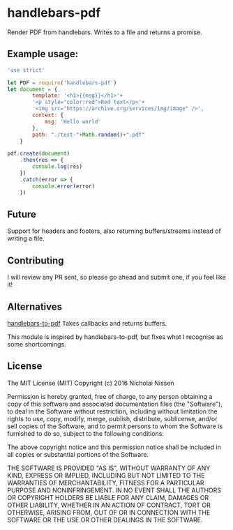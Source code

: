 # handlebars-pdf
Render PDF from handlebars. Writes to a file and returns a promise.

## Example usage:
```js
'use strict'

let PDF = require('handlebars-pdf')
let document = {
        template: '<h1>{{msg}}</h1>'+
        '<p style="color:red">Red text</p>'+
        '<img src="https://archive.org/services/img/image" />',
        context: {
            msg: 'Hello world'
        },
        path: "./test-"+Math.random()+".pdf"
    }

pdf.create(document)
    .then(res => {
        console.log(res)
    })
    .catch(error => {
        console.error(error)
    })

```

## Future
Support for headers and footers, also returning buffers/streams instead of writing a file.

## Contributing
I will review any PR sent, so please go ahead and submit one, if you feel like it!

## Alternatives
[handlebars-to-pdf](https://www.npmjs.com/package/handlebars-to-pdf) Takes callbacks and returns buffers.

This module is inspired by handlebars-to-pdf, but fixes what I recognise as some shortcomings.

## License
The MIT License (MIT)
Copyright (c) 2016 Nicholai Nissen

Permission is hereby granted, free of charge, to any person obtaining a copy of this software and associated documentation files (the "Software"), to deal in the Software without restriction, including without limitation the rights to use, copy, modify, merge, publish, distribute, sublicense, and/or sell copies of the Software, and to permit persons to whom the Software is furnished to do so, subject to the following conditions:

The above copyright notice and this permission notice shall be included in all copies or substantial portions of the Software.

THE SOFTWARE IS PROVIDED "AS IS", WITHOUT WARRANTY OF ANY KIND, EXPRESS OR IMPLIED, INCLUDING BUT NOT LIMITED TO THE WARRANTIES OF MERCHANTABILITY, FITNESS FOR A PARTICULAR PURPOSE AND NONINFRINGEMENT. IN NO EVENT SHALL THE AUTHORS OR COPYRIGHT HOLDERS BE LIABLE FOR ANY CLAIM, DAMAGES OR OTHER LIABILITY, WHETHER IN AN ACTION OF CONTRACT, TORT OR OTHERWISE, ARISING FROM, OUT OF OR IN CONNECTION WITH THE SOFTWARE OR THE USE OR OTHER DEALINGS IN THE SOFTWARE.
